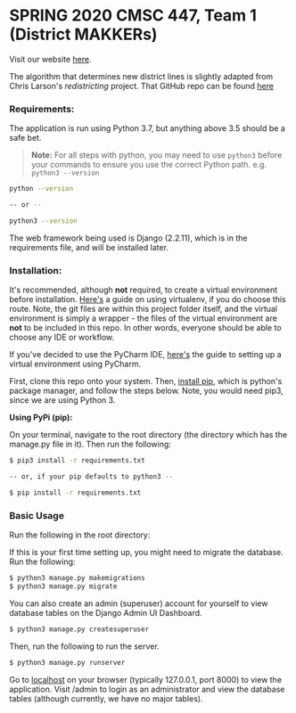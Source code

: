 # SPRING 2020 CMSC 447, Team 1 (District MAKKERs)

Visit our website [here][heroku-website].

The algorithm that determines new district lines is slightly adapted from Chris Larson's *redistricting* project. That GitHub repo can be found [here][chrismlarson-repo] 

### Requirements:

The application is run using Python 3.7, but anything above 3.5 should be a safe bet.
> **Note:** For all steps with python, you may need to use `python3` before your commands to ensure you use the correct Python path. e.g. `python3 --version`

```bash
python --version

-- or --

python3 --version
```

The web framework being used is Django (2.2.11), which is in the requirements file, and will be installed later.


### Installation:

It's recommended, although **not** required, to create a virtual environment before installation. [Here's][virtualenv-link] a guide on using virtualenv, if you do choose this route. Note, the git files are within this project folder itself, and the virtual environment is simply a wrapper - the files of the virtual environment are **not** to be included in this repo. In other words, everyone should be able to choose any IDE or workflow. 

If you've decided to use the PyCharm IDE, [here's][pycharm-virtualenv-link] the guide to setting up a virtual environment using PyCharm.

First, clone this repo onto your system. Then, [install pip][pip-link], which is python's package manager, and follow the steps below. Note, you would need pip3, since we are using Python 3.

**Using PyPi (pip):**

On your terminal, navigate to the root directory (the directory which has the manage.py file in it). Then run the following:

```bash
$ pip3 install -r requirements.txt

-- or, if your pip defaults to python3 --

$ pip install -r requirements.txt
```

### Basic Usage

Run the following in the root directory:

If this is your first time setting up, you might need to migrate the database. Run the following:

```bash
$ python3 manage.py makemigrations
$ python3 manage.py migrate
```

You can also create an admin (superuser) account for yourself to view database tables on the Django Admin UI Dashboard.

```bash
$ python3 manage.py createsuperuser
```

Then, run the following to run the server.

```bash
$ python3 manage.py runserver
```

Go to [localhost][localhost-link] on your browser (typically 127.0.0.1, port 8000) to view the application. Visit /admin to login as an administrator and view the database tables (although currently, we have no major tables).

<!-- Markdown links -->

[localhost-link]: http://localhost:8000/
[virtualenv-link]: https://virtualenv.pypa.io/en/latest/installation.html
[pip-link]: https://pip.pypa.io/en/stable/installing/
[pycharm-virtualenv-link]: https://www.jetbrains.com/help/pycharm/creating-virtual-environment.html
[heroku-website]: https://congressionaldistrictdrawer.herokuapp.com/
[chrismlarson-repo]: https://github.com/chrismlarson/redistricting
